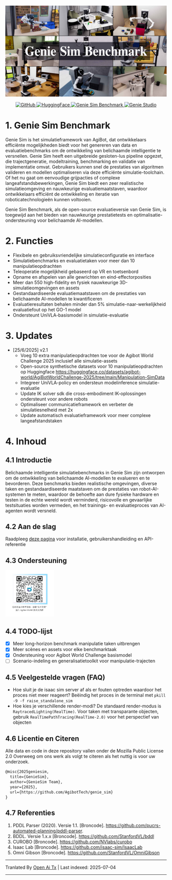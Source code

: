 ![image.png](https://raw.githubusercontent.com/AgibotTech/genie_sim/main/./docs/image.jpg)
<div align="center">
  <a href="https://github.com/AgibotTech/genie_sim">
    <img src="https://img.shields.io/badge/GitHub-grey?logo=GitHub" alt="GitHub">
  </a>
  <a href="https://huggingface.co/datasets/agibot-world/GenieSimAssets">
    <img src="https://img.shields.io/badge/HuggingFace-yellow?logo=HuggingFace" alt="HuggingFace">
  </a>
  <a href="https://agibot-world.com/sim-evaluation">
    <img src="https://img.shields.io/badge/Genie%20Sim%20Benchmark-blue?style=plastic" alt="Genie Sim Benchmark">
  </a>
  <a href="https://genie.agibot.com/en/geniestudio">
    <img src="https://img.shields.io/badge/Genie_Studio-green?style=flat" alt="Genie Studio">
  </a>
</div>

# 1. Genie Sim Benchmark
Genie Sim is het simulatieframework van AgiBot, dat ontwikkelaars efficiënte mogelijkheden biedt voor het genereren van data en evaluatiebenchmarks om de ontwikkeling van belichaamde intelligentie te versnellen. Genie Sim heeft een uitgebreide gesloten-lus pipeline opgezet, die trajectgeneratie, modeltraining, benchmarking en validatie van implementatie omvat. Gebruikers kunnen snel de prestaties van algoritmen valideren en modellen optimaliseren via deze efficiënte simulatie-toolchain. Of het nu gaat om eenvoudige grijpacties of complexe langeafstandsbewerkingen, Genie Sim biedt een zeer realistische simulatieomgeving en nauwkeurige evaluatiemaatstaven, waardoor ontwikkelaars efficiënt de ontwikkeling en iteratie van roboticatechnologieën kunnen voltooien.

Genie Sim Benchmark, als de open-source evaluatieversie van Genie Sim, is toegewijd aan het bieden van nauwkeurige prestatietests en optimalisatie-ondersteuning voor belichaamde AI-modellen.

# 2. Functies
- Flexibele en gebruiksvriendelijke simulatieconfiguratie en interface
- Simulatiebenchmarks en evaluatietaken voor meer dan 10 manipulatieopdrachten
- Teleoperatie mogelijkheid gebaseerd op VR en toetsenbord
- Opname en afspelen van alle gewrichten en eind-effectorposities
- Meer dan 550 high-fidelity en fysiek nauwkeurige 3D-simulatieomgevingen en assets
- Gestandaardiseerde evaluatiemaatstaven om de prestaties van belichaamde AI-modellen te kwantificeren
- Evaluatieresultaten behalen minder dan 5% simulatie-naar-werkelijkheid evaluatiefout op het GO-1 model
- Ondersteunt UniVLA-basismodel in simulatie-evaluatie

# 3. Updates
- [25/6/2025] v2.1
  - Voeg 10 extra manipulatieopdrachten toe voor de Agibot World Challenge 2025 inclusief alle simulatie-assets
  - Open-source synthetische datasets voor 10 manipulatieopdrachten op Huggingface
  https://huggingface.co/datasets/agibot-world/AgiBotWorldChallenge-2025/tree/main/Manipulation-SimData
  - Integreer UniVLA-policy en ondersteun modelinference simulatie-evaluatie
  - Update IK solver sdk die cross-embodiment IK-oplossingen ondersteunt voor andere robots
  - Optimaliseer communicatieframework en verbeter de simulatiesnelheid met 2x
  - Update automatisch evaluatieframework voor meer complexe langeafstandstaken

# 4. Inhoud

## 4.1 Introductie
Belichaamde intelligentie simulatiebenchmarks in Genie Sim zijn ontworpen om de ontwikkeling van belichaamde AI-modellen te evalueren en te bevorderen. Deze benchmarks bieden realistische omgevingen, diverse taken en gestandaardiseerde maatstaven om de prestaties van robot-AI-systemen te meten, waardoor de behoefte aan dure fysieke hardware en testen in de echte wereld wordt verminderd, risicovolle en gevaarlijke testsituaties worden vermeden, en het trainings- en evaluatieproces van AI-agenten wordt versneld.

## 4.2 Aan de slag
Raadpleeg [deze pagina](https://agibot-world.com/sim-evaluation/docs/#/v2) voor installatie, gebruikershandleiding en API-referentie

## 4.3 Ondersteuning
<img src="https://raw.githubusercontent.com/AgibotTech/genie_sim/main/./docs/wechat.JPEG" width="30%"/>

## 4.4 TODO-lijst
- [x] Meer long-horizon benchmark manipulatie taken uitbrengen
- [x] Meer scènes en assets voor elke benchmarktaak
- [x] Ondersteuning voor Agibot World Challenge basismodel
- [ ] Scenario-indeling en generalisatietoolkit voor manipulatie-trajecten

## 4.5 Veelgestelde vragen (FAQ)
- Hoe sluit je de isaac sim server af als er fouten optreden waardoor het proces niet meer reageert?
  Beëindig het proces in de terminal met `pkill -9 -f raise_standalone_sim`
- Hoe kies je verschillende render-modi?
  De standaard render-modus is `RaytracedLighting(RealTime)`. Voor taken met transparante objecten, gebruik `RealTimePathTracing(RealTime-2.0)` voor het perspectief van objecten

## 4.6 Licentie en Citeren
Alle data en code in deze repository vallen onder de Mozilla Public License 2.0
Overweeg om ons werk als volgt te citeren als het nuttig is voor uw onderzoek.
```
@misc{2025geniesim,
  title={GenieSim},
  author={GenieSim Team},
  year={2025},
  url={https://github.com/AgibotTech/genie_sim}
}
```

## 4.7 Referenties
1. PDDL Parser (2020). Versie 1.1. [Broncode]. https://github.com/pucrs-automated-planning/pddl-parser.
2. BDDL. Versie 1.x.x [Broncode]. https://github.com/StanfordVL/bddl
3. CUROBO [Broncode]. https://github.com/NVlabs/curobo
4. Isaac Lab [Broncode]. https://github.com/isaac-sim/IsaacLab
5. Omni Gibson [Broncode]. https://github.com/StanfordVL/OmniGibson


---


Tranlated By [Open Ai Tx](https://github.com/OpenAiTx/OpenAiTx) | Last indexed: 2025-07-04


---